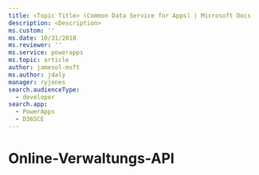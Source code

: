 ```yaml
---
title: <Topic Title> (Common Data Service for Apps) | Microsoft Docs
description: <Description>
ms.custom: ''
ms.date: 10/31/2018
ms.reviewer: ''
ms.service: powerapps
ms.topic: article
author: jamesol-msft
ms.author: jdaly
manager: ryjones
search.audienceType:
  - developer
search.app:
  - PowerApps
  - D365CE
---
```

# <a name="online-management-api"></a>Online-Verwaltungs-API

<!-- 

https://docs.microsoft.com/en-us/dynamics365/customer-engagement/developer/online-management-api 

Isn't this a duplicate of the topic in the online admin api folder?

-->